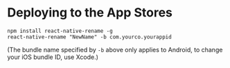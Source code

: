 # Deploying to the App Stores

```
npm install react-native-rename -g
react-native-rename "NewName" -b com.yourco.yourappid
```

(The bundle name specified by `-b` above only applies to Android, to change your iOS bundle ID, use Xcode.)